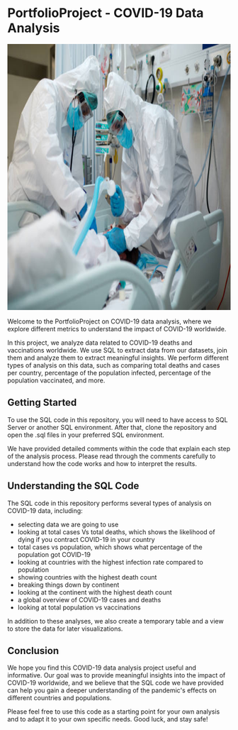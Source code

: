 
# PortfolioProject - COVID-19 Data Analysis
<p align="center">
  <img src="https://github.com/nguneonard/SQL_Projects/blob/main/Covid_Data_Analysis/corona2.jpg"  title="hover text", width=1000, height=600>
</p>

Welcome to the PortfolioProject on COVID-19 data analysis, where we explore different metrics to understand the impact of COVID-19 worldwide.

In this project, we analyze data related to COVID-19 deaths and vaccinations worldwide. We use SQL to extract data from our datasets, join them and analyze them to extract meaningful insights. We perform different types of analysis on this data, such as comparing total deaths and cases per country, percentage of the population infected, percentage of the population vaccinated, and more.

## Getting Started
To use the SQL code in this repository, you will need to have access to SQL Server or another SQL environment. After that, clone the repository and open the .sql files in your preferred SQL environment.

We have provided detailed comments within the code that explain each step of the analysis process. Please read through the comments carefully to understand how the code works and how to interpret the results.

## Understanding the SQL Code
The SQL code in this repository performs several types of analysis on COVID-19 data, including:

- selecting data we are going to use
- looking at total cases Vs total deaths, which shows the likelihood of dying if you contract COVID-19 in your country
- total cases vs population, which shows what percentage of the population got COVID-19
- looking at countries with the highest infection rate compared to population
- showing countries with the highest death count
- breaking things down by continent
- looking at the continent with the highest death count
- a global overview of COVID-19 cases and deaths
- looking at total population vs vaccinations

In addition to these analyses, we also create a temporary table and a view to store the data for later visualizations.

## Conclusion
We hope you find this COVID-19 data analysis project useful and informative. Our goal was to provide meaningful insights into the impact of COVID-19 worldwide, and we believe that the SQL code we have provided can help you gain a deeper understanding of the pandemic's effects on different countries and populations.

Please feel free to use this code as a starting point for your own analysis and to adapt it to your own specific needs. Good luck, and stay safe!
